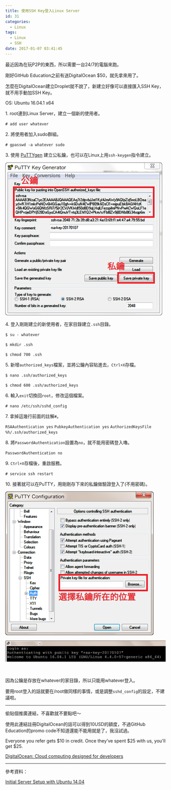 ```yaml
---
title: 使用SSH Key登入Linux Server
id: 31
categories:
  - Linux
tags:
  - Linux
  - SSH
date: 2017-01-07 03:41:45
---
```


最近因為在玩P2P的東西，所以需要一台24/7的電腦來跑。

剛好GitHub Education之前有送DigitalOcean $50，就先拿來用了。

<!--more-->

怎麼在DigitalOcean建立Droplet就不說了，新建立好像可以直接匯入SSH Key，就不用手動加SSH Key。

OS: Ubuntu 16.04.1 x64

1\. root連到Linux Server，建立一個新的使用者。

`# add user whatever`

2\. 將使用者加入sudo群組。

`# gpasswd -a whatever sudo`

3\. 使用 [PuTTYgen](http://www.chiark.greenend.org.uk/~sgtatham/putty/download.html) 建立公私鑰，也可以在Linux上用`ssh-keygen`指令建立。

![](/images/ssh-key-login-linux-1.png)

4\. 登入剛剛建立的新使用者，在家目錄建立`.ssh`目錄。

`$ su - whatever`

`$ mkdir .ssh`

`$ chmod 700 .ssh`

5\. 新增`authorized_keys`檔案，並將公鑰內容貼進去，`Ctrl+X`存檔。

`$ nano .ssh/authorized_keys`

`$ chmod 600 .ssh/authorized_keys`

6\. 輸入`exit`切換回`root`，修改這個檔案。

`# nano /etc/ssh/sshd_config`

7\. 拿掉這幾行前面的註解`#`。

`RSAAuthentication yes`
`PubkeyAuthentication yes`
`AuthorizedKeysFile %h/.ssh/authorized_keys`

8\. 將`PasswordAuthentication`設置為`no`，就不能用密碼登入嚕。

`PasswordAuthentication no`

9\. `Ctrl+X`存檔後，重啟服務。

`# service ssh restart`

10\. 接著就可以在PuTTY，用剛剛存下來的私鑰做驗證登入了(不用密碼)。

![](/images/ssh-key-login-linux-2.png)

![](/images/ssh-key-login-linux-3.png)

&nbsp;

因為公鑰是存放在whatever的家目錄，所以只能用whatever登入。

要用root登入的話就要在/root做同樣的事情，或是調整`sshd_config`的設定，不建議啦。

* * *

偷貼個推廣連結，不喜歡就不要點吧～

使用此連結註冊DigitalOcean的話可以得到10USD的額度，不過GitHub Education的promo code不知道還能不能用就是了，我沒試過。

Everyone you refer gets $10 in credit. Once they’ve spent $25 with us, you'll get $25.

[DigitalOcean: Cloud computing designed for developers](https://www.digitalocean.com/?refcode=fe1c690430d5)

* * *

參考資料：

[Initial Server Setup with Ubuntu 14.04](https://www.digitalocean.com/community/tutorials/initial-server-setup-with-ubuntu-14-04)